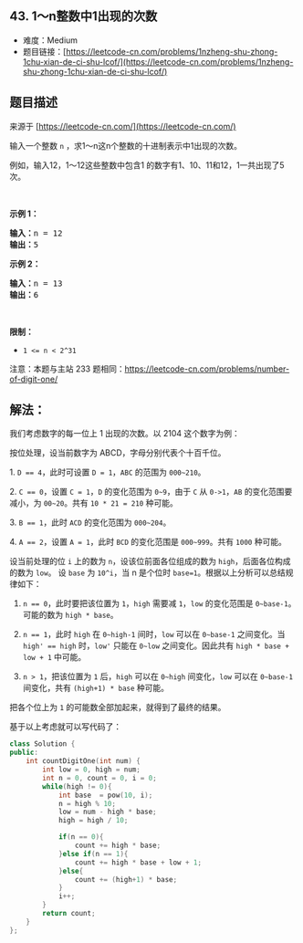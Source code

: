 ## 43. 1～n整数中1出现的次数

- 难度：Medium
- 题目链接：[https://leetcode-cn.com/problems/1nzheng-shu-zhong-1chu-xian-de-ci-shu-lcof/](https://leetcode-cn.com/problems/1nzheng-shu-zhong-1chu-xian-de-ci-shu-lcof/)


## 题目描述

来源于 [https://leetcode-cn.com/](https://leetcode-cn.com/)

<p>输入一个整数 <code>n</code> ，求1～n这n个整数的十进制表示中1出现的次数。</p>

<p>例如，输入12，1～12这些整数中包含1 的数字有1、10、11和12，1一共出现了5次。</p>

<p>&nbsp;</p>

<p><strong>示例 1：</strong></p>

<pre><strong>输入：</strong>n = 12
<strong>输出：</strong>5
</pre>

<p><strong>示例 2：</strong></p>

<pre><strong>输入：</strong>n = 13
<strong>输出：</strong>6</pre>

<p>&nbsp;</p>

<p><strong>限制：</strong></p>

<ul>
	<li><code>1 &lt;= n &lt;&nbsp;2^31</code></li>
</ul>

<p>注意：本题与主站 233 题相同：<a href="https://leetcode-cn.com/problems/number-of-digit-one/">https://leetcode-cn.com/problems/number-of-digit-one/</a></p>


## 解法：

我们考虑数字的每一位上 1 出现的次数。以 2104 这个数字为例：


按位处理，设当前数字为 ABCD，字母分别代表个十百千位。

1\. `D == 4`，此时可设置 `D = 1`，`ABC` 的范围为 `000~210`。

2\. `C == 0`，设置 `C = 1`，`D` 的变化范围为 `0~9`，由于 `C` 从 `0->1`，`AB` 的变化范围要减小，为 `00~20`。共有 `10 * 21 = 210` 种可能。

3\. `B == 1`，此时 `ACD` 的变化范围为 `000~204`。

4\. `A == 2`，设置 `A = 1`，此时 `BCD` 的变化范围是 `000~999`。共有 `1000` 种可能。

设当前处理的位 `i` 上的数为 `n`，设该位前面各位组成的数为 `high`，后面各位构成的数为 `low`。 设 `base` 为 `10^i`，当 n 是个位时 `base=1`。根据以上分析可以总结规律如下：

1. `n == 0`，此时要把该位置为 `1`，`high` 需要减 `1`，`low` 的变化范围是 `0~base-1`。可能的数为 `high * base`。

2. `n == 1`，此时 `high` 在 `0~high-1` 间时，`low` 可以在 `0~base-1` 之间变化。当 `high' == high` 时，`low'` 只能在 `0~low` 之间变化。因此共有 `high * base + low + 1` 中可能。

3. `n > 1`，把该位置为 `1` 后，`high` 可以在 `0~high` 间变化，`low` 可以在 `0~base-1` 间变化，共有 `(high+1) * base` 种可能。

把各个位上为 `1` 的可能数全部加起来，就得到了最终的结果。

基于以上考虑就可以写代码了：

```c++
class Solution {
public:
    int countDigitOne(int num) {
        int low = 0, high = num;
        int n = 0, count = 0, i = 0;
        while(high != 0){
            int base  = pow(10, i);
            n = high % 10;
            low = num - high * base;
            high = high / 10;

            if(n == 0){
                count += high * base;
            }else if(n == 1){
                count += high * base + low + 1;
            }else{
                count += (high+1) * base;
            }
            i++;
        }
        return count;
    }
};
```